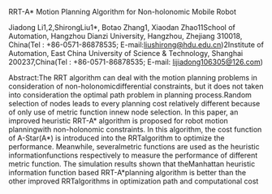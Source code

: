 RRT-A* Motion Planning Algorithm for Non-holonomic Mobile Robot

Jiadong Li1,2,ShirongLiu1*, Botao Zhang1, Xiaodan Zhao11School of Automation, Hangzhou Dianzi University, Hangzhou, Zhejiang 310018, China(Tel : +86-0571-86878535; E-mail:liushirong@hdu.edu.cn)2Institute of Automation, East China University of Science & Technology, Shanghai 200237,China(Tel : +86-0571-86878535; E-mail: lijiadong106305@126.com)

Abstract:The  RRT  algorithm  can  deal  with  the  motion  planning  problems  in  consideration  of  non-holonomicdifferential  constraints,  but  it  does  not  taken  into  consideration  the  optimal  path  problem  in  planning  process.Random selection of nodes leads to every planning cost relatively different because of only use of metric function innew node  selection.  In this  paper, an improved  heuristic  RRT-A* algorithm  is proposed  for robot  motion planningwith  non-holonomic  constraints.  In  this  algorithm,  the  cost  function  of  A-Star(A*)  is  introduced  into  the  RRTalgorithm  to  optimize  the  performance.  Meanwhile,  severalmetric  functions  are  used  as  the  heuristic  informationfunctions respectively to measure the performance of different metric function. The simulation results shown that theManhattan  heuristic information  function based RRT-A*planning algorithm  is better  than the other improved  RRTalgorithms in optimization path and computational cost